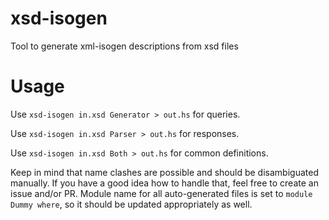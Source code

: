 # xsd-isogen

Tool to generate xml-isogen descriptions from xsd files

Usage
=====

Use `xsd-isogen in.xsd Generator > out.hs` for queries.

Use `xsd-isogen in.xsd Parser > out.hs` for responses.

Use `xsd-isogen in.xsd Both > out.hs` for common definitions.

Keep in mind that name clashes are possible and should be disambiguated
manually. If you have a good idea how to handle that, feel free to create an
issue and/or PR. Module name for all auto-generated files is set to `module
Dummy where`, so it should be updated appropriately as well.
